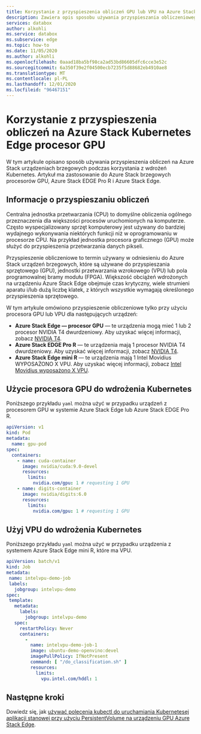 ```yaml
---
title: Korzystanie z przyspieszenia obliczeń GPU lub VPU na Azure Stack urządzeniach brzegowych na potrzeby wdrożeń Kubernetes | Microsoft Docs
description: Zawiera opis sposobu używania przyspieszania obliczeniowego procesora GPU lub VPU w systemie Azure Stack brzegowej procesora GPU, Azure Stack brzeg Pro R lub Azure Stack Edge mini RI dla wdrożeń Kubernetes.
services: databox
author: alkohli
ms.service: databox
ms.subservice: edge
ms.topic: how-to
ms.date: 11/05/2020
ms.author: alkohli
ms.openlocfilehash: 0aaad18ba5bf98ca2ad53bd86605dfc6cce3e52c
ms.sourcegitcommit: 6a350f39e2f04500ecb7235f5d88682eb4910ae8
ms.translationtype: MT
ms.contentlocale: pl-PL
ms.lasthandoff: 12/01/2020
ms.locfileid: "96467151"
---
```

# <a name="use-compute-acceleration-on-azure-stack-edge-pro-gpu-for-kubernetes-deployment"></a>Korzystanie z przyspieszenia obliczeń na Azure Stack Kubernetes Edge procesor GPU

W tym artykule opisano sposób używania przyspieszenia obliczeń na Azure Stack urządzeniach brzegowych podczas korzystania z wdrożeń Kubernetes. Artykuł ma zastosowanie do Azure Stack brzegowych procesorów GPU, Azure Stack EDGE Pro R i Azure Stack Edge.


## <a name="about-compute-acceleration"></a>Informacje o przyspieszaniu obliczeń 

Centralna jednostka przetwarzania (CPU) to domyślne obliczenia ogólnego przeznaczenia dla większości procesów uruchomionych na komputerze. Często wyspecjalizowany sprzęt komputerowy jest używany do bardziej wydajnego wykonywania niektórych funkcji niż w oprogramowaniu w procesorze CPU. Na przykład jednostka procesora graficznego (GPU) może służyć do przyspieszenia przetwarzania danych pikseli.  

Przyspieszenie obliczeniowe to termin używany w odniesieniu do Azure Stack urządzeń brzegowych, które są używane do przyspieszania sprzętowego (GPU), jednostki przetwarzania wzrokowego (VPU) lub pola programowalnej bramy modułu (FPGA). Większość obciążeń wdrożonych na urządzeniu Azure Stack Edge obejmuje czas krytyczny, wiele strumieni aparatu i/lub dużą liczbę klatek, z których wszystkie wymagają określonego przyspieszenia sprzętowego.

W tym artykule omówiono przyspieszenie obliczeniowe tylko przy użyciu procesora GPU lub VPU dla następujących urządzeń:

- **Azure Stack Edge — procesor GPU** — te urządzenia mogą mieć 1 lub 2 procesor NVIDIA T4 dwurdzeniowy. Aby uzyskać więcej informacji, zobacz [NVIDIA T4](https://www.nvidia.com/data-center/tesla-t4/).
- **Azure Stack EDGE Pro R** — te urządzenia mają 1 procesor NVIDIA T4 dwurdzeniowy. Aby uzyskać więcej informacji, zobacz [NVIDIA T4](https://www.nvidia.com/data-center/tesla-t4/).
- **Azure Stack Edge mini R** — te urządzenia mają 1 Intel Movidius WYPOSAŻONO X VPU. Aby uzyskać więcej informacji, zobacz [Intel Movidius wyposażono X VPU](https://www.movidius.com/MyriadX).


## <a name="use-gpu-for-kubernetes-deployment"></a>Użycie procesora GPU do wdrożenia Kubernetes

Poniższego przykładu `yaml` można użyć w przypadku urządzeń z procesorem GPU w systemie Azure Stack Edge lub Azure Stack EDGE Pro R.

<!--In a production scenario, Pods are not used directly and these are wrapped around higher level constructs like Deployment, ReplicaSet which maintain the desired state in case of pod restarts, failures.-->

```yml
apiVersion: v1
kind: Pod
metadata:
  name: gpu-pod
spec:
  containers:
    - name: cuda-container
      image: nvidia/cuda:9.0-devel
      resources:
        limits:
          nvidia.com/gpu: 1 # requesting 1 GPU
    - name: digits-container
      image: nvidia/digits:6.0
      resources:
        limits:
          nvidia.com/gpu: 1 # requesting 1 GPU
```


## <a name="use-vpu-for-kubernetes-deployment"></a>Użyj VPU do wdrożenia Kubernetes

Poniższego przykładu `yaml` można użyć w przypadku urządzenia z systemem Azure Stack Edge mini R, które ma VPU.

```yml
apiVersion: batch/v1
kind: Job
metadata:
 name: intelvpu-demo-job
 labels:
   jobgroup: intelvpu-demo
spec:
 template:
   metadata:
     labels:
       jobgroup: intelvpu-demo
   spec:
     restartPolicy: Never
     containers:
       -
         name: intelvpu-demo-job-1
         image: ubuntu-demo-openvino:devel
         imagePullPolicy: IfNotPresent
         command: [ "/do_classification.sh" ]
         resources:
           limits:
             vpu.intel.com/hddl: 1
```


## <a name="next-steps"></a>Następne kroki

Dowiedz się, jak [używać polecenia kubectl do uruchamiania Kubernetesej aplikacji stanowej przy użyciu PersistentVolume na urządzeniu GPU Azure Stack Edge](azure-stack-edge-gpu-deploy-stateful-application-static-provision-kubernetes.md).
